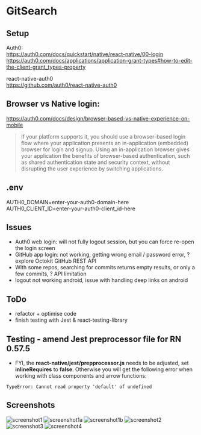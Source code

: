# GitSearch

## Setup

Auth0:  
https://auth0.com/docs/quickstart/native/react-native/00-login  
https://auth0.com/docs/applications/application-grant-types#how-to-edit-the-client-grant_types-property

react-native-auth0  
https://github.com/auth0/react-native-auth0

## Browser vs Native login:

https://auth0.com/docs/design/browser-based-vs-native-experience-on-mobile

> If your platform supports it, you should use a browser-based login flow where your application presents an in-application (embedded) browser for login and signup. Using an in-application browser gives your application the benefits of browser-based authentication, such as shared authentication state and security context, without disrupting the user experience by switching applications.

## .env

AUTH0_DOMAIN=enter-your-auth0-domain-here  
AUTH0_CLIENT_ID=enter-your-auth0-client_id-here

## Issues

- Auth0 web login: will not fully logout session, but you can force re-open the login screen
- GitHub app login: not working, getting wrong email / password error, ? explore Octokit GitHub REST API
- With some repos, searching for commits returns empty results, or only a few commits, ? API limitation
- logout not working android, issue with handling deep links on android

## ToDo

- refactor + optimise code
- finish testing with Jest & react-testing-library

## Testing - amend Jest preprocessor file for RN 0.57.5

- FYI, the **react-native/jest/prepprocessor.js** needs to be adjusted, set **inlineRequires** to **false**. Otherwise you will get the following error when working with class components and arrow functions:

`TypeError: Cannot read property 'default' of undefined`

## Screenshots

![screenshot1](https://user-images.githubusercontent.com/14052885/48672142-285b0980-eb86-11e8-9a4c-f6e2db9a4100.png)
![screenshot1a](https://user-images.githubusercontent.com/14052885/48672143-285b0980-eb86-11e8-8680-d698da78f702.png)
![screenshot1b](https://user-images.githubusercontent.com/14052885/48672144-28f3a000-eb86-11e8-9b9f-91421b30729a.png)
![screenshot2](https://user-images.githubusercontent.com/14052885/48672145-28f3a000-eb86-11e8-895f-bde3c11d0c0e.png)
![screenshot3](https://user-images.githubusercontent.com/14052885/48752082-ae3c9900-ecdb-11e8-9907-6f66d875704b.png)
![screenshot4](https://user-images.githubusercontent.com/14052885/48752083-aed52f80-ecdb-11e8-878c-acf1670ee386.png)
